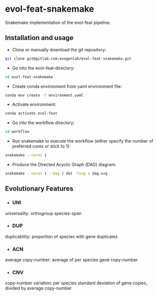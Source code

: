 # evol-feat-snakemake
Snakemake implementation of the evol-feat pipeline.

## Installation and usage
* Clone or manually download the git repository:
```bash
git clone git@gitlab.com:evogenlab/evol-feat-snakemake.git
```

* Go into the evol-feat-directory:
```bash
cd evol-feat-snakemake
```

* Create conda environment from yaml environment file:
```bash
conda env create -f environment.yaml
```

* Activate environment:
```bash
conda activate evol-feat
```

* Go into the workflow directory:
```bash
cd workflow
```

* Run snakemake to execute the workflow (either specify the number of preferred cores or stick to 1):
```bash
snakemake --cores 1
```

* Produce the Directed Acyclic Graph (DAG) diagram:
```bash
snakemake --cores 1 --dag | dot -Tsvg > dag.svg
```

## Evolutionary Features
* ### UNI
universality: orthogroup species-span
* ### DUP
duplicability: proportion of species with gene duplicates
* ### ACN
average copy-number: average of per species gene copy-number
* ### CNV
copy-number variation: per species standard deviation of gene copies, divided by average copy-number